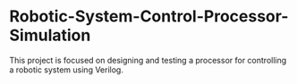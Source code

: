 # Robotic-System-Control-Processor-Simulation
This project is focused on designing and testing a processor for controlling a robotic system using Verilog. 
